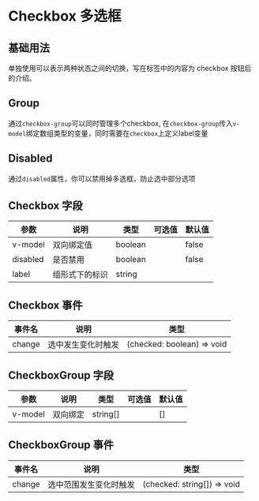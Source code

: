 # Checkbox 多选框

## 基础用法 

单独使用可以表示两种状态之间的切换，写在标签中的内容为 checkbox
按钮后的介绍。

<preview path="./checkbox.vue" title="基础多选框"></preview>


## Group

通过`checkbox-group`可以同时管理多个checkbox, 在`checkbox-group`传入`v-model`绑定数组类型的变量，同时需要在`checkbox`上定义label变量

<preview path="./checkbox-group.vue" title="多选框组"></preview>


## Disabled

通过`disabled`属性，你可以禁用掉多选框，防止选中部分选项

<preview path="./checkbox-disabled.vue"></preview>



## Checkbox 字段

| 参数    | 说明   | 类型    | 可选值                                             | 默认值  |
| ------- | ------ | ------- | -------------------------------------------------- | ------- |
| v-model    | 双向绑定值  |  boolean  |                                | false |
| disabled    | 是否禁用 | boolean  | | false |
| label    | 组形式下的标识 | string  | |  |

## Checkbox 事件

| 事件名 | 说明 | 类型 |
| --- | --- | --- |
| change | 选中发生变化时触发 | (checked: boolean) => void |


## CheckboxGroup 字段

| 参数    | 说明   | 类型    | 可选值                                             | 默认值  |
| ------- | ------ | ------- | -------------------------------------------------- | ------- |
| v-model    |  双向绑定  | string[]  |                                | [] |

## CheckboxGroup 事件

| 事件名 | 说明 | 类型 |
| --- | --- | --- |
| change | 选中范围发生变化时触发 | (checked: string[]) => void |
